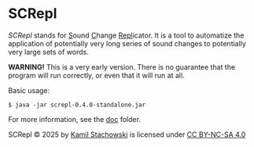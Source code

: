 # SCRepl

*SCRepl* stands for <u>S</u>ound <u>C</u>hange <u>Repl</u>icator. It is a tool to automatize the application of potentially very long series of sound changes to potentially very large sets of words.

**WARNING!** This is a very early version. There is no guarantee that the program will run correctly, or even that it will run at all.

Basic usage:

    $ java -jar screpl-0.4.0-standalone.jar

For more information, see the [doc](#doc/0-toc.md) folder.

SCRepl © 2025 by [Kamil Stachowski](https://orcid.org/0000-0002-5909-035X) is licensed under [CC BY-NC-SA 4.0](https://creativecommons.org/licenses/by-nc-sa/4.0/)
